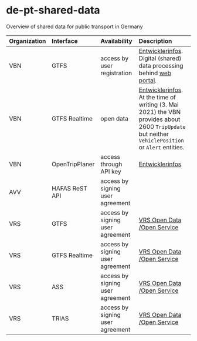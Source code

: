 # de-pt-shared-data
Overview of shared data for public transport in Germany

|Organization |Interface |Availability |Description
|:--- |:--- |:--- |:---
|VBN |GTFS |access by user registration |[Entwicklerinfos](https://www.vbn.de/service/entwicklerinfos/). Digital (shared) data processing behind [web portal](https://www.connect-fahrplanauskunft.de/index.php?id=opendata).
|VBN |GTFS Realtime |open data |[Entwicklerinfos](https://www.vbn.de/service/entwicklerinfos/). At the time of writing (3. Mai 2021) the VBN provides about 2600 `TripUpdate` but neither `VehiclePosition` or `Alert` entities.
|VBN |OpenTripPlaner |access through API key |[Entwicklerinfos](https://www.vbn.de/service/entwicklerinfos/)
|AVV |HAFAS ReST API |access by signing user agreement |
|VRS |GTFS |access by signing user agreement |[VRS Open Data /Open Service](https://www.vrs.de/fahren/fahrplanauskunft/opendata-/-openservice)
|VRS |GTFS Realtime |access by signing user agreement |[VRS Open Data /Open Service](https://www.vrs.de/fahren/fahrplanauskunft/opendata-/-openservice)
|VRS |ASS |access by signing user agreement |[VRS Open Data /Open Service](https://www.vrs.de/fahren/fahrplanauskunft/opendata-/-openservice)
|VRS |TRIAS |access by signing user agreement |[VRS Open Data /Open Service](https://www.vrs.de/fahren/fahrplanauskunft/opendata-/-openservice)
